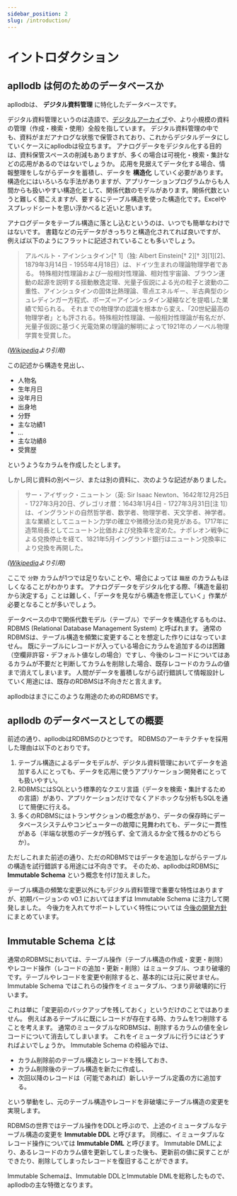 ```yaml
---
sidebar_position: 2
slug: /introduction/
---
```


# イントロダクション

## apllodb は何のためのデータベースか

apllodbは、 **デジタル資料管理** に特化したデータベースです。

デジタル資料管理というのは造語で、[デジタルアーカイブ](https://ja.wikipedia.org/wiki/%E3%83%87%E3%82%B8%E3%82%BF%E3%83%AB%E3%82%A2%E3%83%BC%E3%82%AB%E3%82%A4%E3%83%96)や、より小規模の資料の管理（作成・検索・使用）全般を指しています。
デジタル資料管理の中でも、資料がまだアナログな状態で保管されており、これからデジタルデータにしていくケースにapllodbは役立ちます。
アナログデータをデジタル化する目的は、資料保管スペースの削減もありますが、多くの場合は可視化・検索・集計などの応用があるのではないでしょうか。
応用を見据えてデータ化する場合、情報整理をしながらデータを蓄積し、データを **構造化** していく必要があります。
構造化にはいろいろな手法がありますが、アプリケーションプログラムからも人間からも扱いやすい構造化として、関係代数のモデルがあります。関係代数というと難しく聞こえますが、要するにテーブル構造を使った構造化です。Excelやスプレッドシートを思い浮かべると近いと思います。

アナログデータをテーブル構造に落とし込むというのは、いつでも簡単なわけではないです。
書籍などの元データがきっちりと構造化されてれば良いですが、例えば以下のようにフラットに記述されていることも多いでしょう。

> アルベルト・アインシュタイン[† 1]（独: Albert Einstein[† 2][† 3][1][2]、1879年3月14日 - 1955年4月18日）は、ドイツ生まれの理論物理学者である。
> 特殊相対性理論および一般相対性理論、相対性宇宙論、ブラウン運動の起源を説明する揺動散逸定理、光量子仮説による光の粒子と波動の二重性、アインシュタインの固体比熱理論、零点エネルギー、半古典型のシュレディンガー方程式、ボーズ＝アインシュタイン凝縮などを提唱した業績で知られる。
> それまでの物理学の認識を根本から変え、「20世紀最高の物理学者」とも評される。特殊相対性理論、一般相対性理論が有名だが、光量子仮説に基づく光電効果の理論的解明によって1921年のノーベル物理学賞を受賞した。

_([Wikipedia](https://ja.wikipedia.org/wiki/%E3%82%A2%E3%83%AB%E3%83%99%E3%83%AB%E3%83%88%E3%83%BB%E3%82%A2%E3%82%A4%E3%83%B3%E3%82%B7%E3%83%A5%E3%82%BF%E3%82%A4%E3%83%B3)より引用)_

この記述から構造を見出し、

- 人物名
- 生年月日
- 没年月日
- 出身地
- 分野
- 主な功績1
- ...
- 主な功績8
- 受賞歴

というようなカラムを作成したとします。

しかし同じ資料の別ページ、または別の資料に、次のような記述がありました。

> サー・アイザック・ニュートン（英: Sir Isaac Newton、1642年12月25日 - 1727年3月20日、グレゴリオ暦：1643年1月4日 - 1727年3月31日[注 1]）は、イングランドの自然哲学者、数学者、物理学者、天文学者、神学者。
> 主な業績としてニュートン力学の確立や微積分法の発見がある。1717年に造幣局長としてニュートン比価および兌換率を定めた。ナポレオン戦争による兌換停止を経て、1821年5月イングランド銀行はニュートン兌換率により兌換を再開した。

_([Wikipedia](https://ja.wikipedia.org/wiki/%E3%82%A2%E3%82%A4%E3%82%B6%E3%83%83%E3%82%AF%E3%83%BB%E3%83%8B%E3%83%A5%E3%83%BC%E3%83%88%E3%83%B3)より引用)_

ここで `分野` カラムが1つでは足りないことや、場合によっては `職歴` のカラムもほしくなることがわかります。
アナログデータをデジタル化する際、「構造を最初から決定する」ことは難しく、「データを見ながら構造を修正していく」作業が必要となることが多いでしょう。

データベースの中で関係代数モデル（テーブル）でデータを構造化するものは、RDBMS (Relational Database Management System) と呼ばれます。
通常のRDBMSは、テーブル構造を頻繁に変更することを想定した作りにはなっていません。
既にテーブルにレコードが入っている場合にカラムを追加するのは困難（空欄非許容・デフォルト値なしの場合）ですし、今後のレコードについてはあるカラムが不要だと判断してカラムを削除した場合、既存レコードのカラムの値まで消えてしまいます。
人間がデータを蓄積しながら試行錯誤して情報設計していく用途には、既存のRDBMSは不向きだと言えます。

apllodbはまさにこのような用途のためのRDBMSです。

## apllodb のデータベースとしての概要

前述の通り、apllodbはRDBMSのひとつです。
RDBMSのアーキテクチャを採用した理由は以下のとおりです。

1. テーブル構造によるデータモデルが、デジタル資料管理においてデータを追加する人にとっても、データを応用に使うアプリケーション開発者にとっても扱いやすい。
2. RDBMSにはSQLという標準的なクエリ言語（データを検索・集計するための言語）があり、アプリケーションだけでなくアドホックな分析もSQLを通じて簡便に行える。
3. 多くのRDBMSにはトランザクションの概念があり、データの保存時にデータべースシステムやコンピューターの故障に見舞われても、データに一貫性がある（半端な状態のデータが残らず、全て消えるか全て残るかのどちらか）。

ただしこれまた前述の通り、ただのRDBMSではデータを追加しながらテーブルの構造を試行錯誤する用途には不向きです。
そのため、apllodbはRDBMSに **Immutable Schema** という概念を付け加えました。

テーブル構造の頻繁な変更以外にもデジタル資料管理で重要な特性はありますが、初期バージョンの v0.1 においてはまずは Immutable Schema に注力して開発しました。
今後力を入れてサポートしていく特性については [今後の開発方針](04-future-work.md) にまとめています。

## Immutable Schema とは

通常のRDBMSにおいては、テーブル操作（テーブル構造の作成・変更・削除）やレコード操作（レコードの追加・更新・削除）はミュータブル、つまり破壊的です。テーブルやレコードを変更や削除すると、基本的には元に戻せません。
Immutable Schema ではこれらの操作をイミュータブル、つまり非破壊的に行います。

これは単に「変更前のバックアップを残しておく」というだけのことではありません。
例えばあるテーブルに既にレコードが存在する時、カラムを1つ削除することを考えます。
通常のミュータブルなRDBMSは、削除するカラムの値を全レコードについて消去してしまいます。
これをイミュータブルに行うにはどうすればよいでしょうか。
Immutable Schema の枠組みでは、

- カラム削除前のテーブル構造とレコードを残しておき、
- カラム削除後のテーブル構造を新たに作成し、
- 次回以降のレコードは（可能であれば）新しいテーブル定義の方に追加する。

という挙動をし、元のテーブル構造やレコードを非破壊にテーブル構造の変更を実現します。

RDBMSの世界ではテーブル操作をDDLと呼ぶので、上述のイミュータブルなテーブル構造の変更を **Immutable DDL** と呼びます。
同様に、イミュータブルなレコード操作については **Immutable DML** と呼びます。
Immutable DMLにより、あるレコードのカラム値を更新してしまった後も、更新前の値に戻すことができたり、削除してしまったレコードを復旧することができます。

Immutable Schemaは、Immutable DDLとImmutable DMLを総称したもので、apllodbの主な特徴となります。
